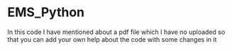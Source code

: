 # EMS_Python
In this code I have mentioned about a pdf file which I have no uploaded so that you can add your own help about the code with some changes in it
